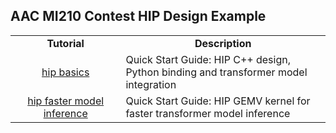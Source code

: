 ## AAC MI210 Contest HIP Design Example

<table style="width:100%">

<tr>
<td width="35%" align="center"><b>Tutorial</b>
<td width="65%" align="center"><b>Description</b>
</tr>

<tr>
<td align="center"><a href="./hip_basics/">hip basics</a></td>
<td>Quick Start Guide: HIP C++ design, Python binding and transformer model integration</td>
</tr>

<tr>
<td align="center"><a href="./hip_faster_model_inference/">hip faster model inference</a></td>
<td>Quick Start Guide: HIP GEMV kernel for faster transformer model inference</td>
</tr>

</table>
